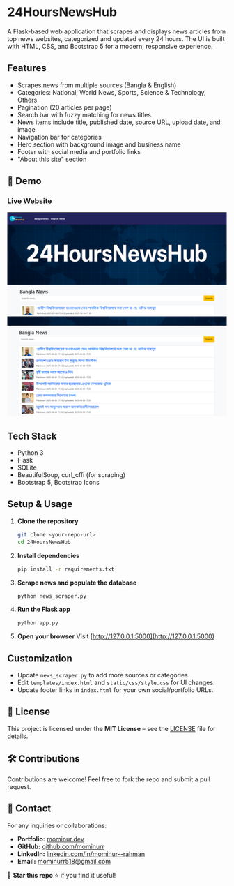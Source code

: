 # 24HoursNewsHub

A Flask-based web application that scrapes and displays news articles from top news websites, categorized and updated every 24 hours. The UI is built with HTML, CSS, and Bootstrap 5 for a modern, responsive experience.

## Features
- Scrapes news from multiple sources (Bangla & English)
- Categories: National, World News, Sports, Science & Technology, Others
- Pagination (20 articles per page)
- Search bar with fuzzy matching for news titles
- News items include title, published date, source URL, upload date, and image
- Navigation bar for categories
- Hero section with background image and business name
- Footer with social media and portfolio links
- "About this site" section


## 🚩 Demo

### [Live Website](https://two4hoursnewshub.onrender.com)

![Homepage Screenshot](static/screenshots/screenshot_1.png)
![News List Screenshot](static/screenshots/screenshot_2.png)


## Tech Stack
- Python 3
- Flask
- SQLite
- BeautifulSoup, curl_cffi (for scraping)
- Bootstrap 5, Bootstrap Icons

## Setup & Usage
1. **Clone the repository**
   ```bash
   git clone <your-repo-url>
   cd 24HoursNewsHub
   ```
2. **Install dependencies**
   ```bash
   pip install -r requirements.txt
   ```
3. **Scrape news and populate the database**
   ```bash
   python news_scraper.py
   ```
4. **Run the Flask app**
   ```bash
   python app.py
   ```
5. **Open your browser**
   Visit [http://127.0.0.1:5000](http://127.0.0.1:5000)

## Customization
- Update `news_scraper.py` to add more sources or categories.
- Edit `templates/index.html` and `static/css/style.css` for UI changes.
- Update footer links in `index.html` for your own social/portfolio URLs.

## 📜 License
This project is licensed under the **MIT License** – see the [LICENSE](LICENSE) file for details.

## 🛠️ Contributions
Contributions are welcome! Feel free to fork the repo and submit a pull request.

## 📩 Contact
For any inquiries or collaborations:
- **Portfolio:** [mominur.dev](https://mominur.dev)
- **GitHub:** [github.com/mominurr](https://github.com/mominurr)
- **LinkedIn:** [linkedin.com/in/mominur--rahman](https://www.linkedin.com/in/mominur--rahman/)
- **Email:** mominurr518@gmail.com

🚀 **Star this repo** ⭐ if you find it useful!
